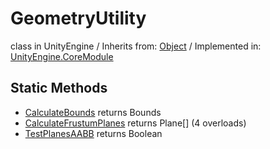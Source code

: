 # GeometryUtility
class in UnityEngine
 / Inherits from: <a href="https://docs.unity3d.com/6000.0/Documentation/ScriptReference/Object.html">Object</a> / Implemented in: <a href="https://docs.unity3d.com/6000.0/Documentation/ScriptReference/UnityEngine.CoreModule.html">UnityEngine.CoreModule</a>
## Static Methods
- <a href="https://docs.unity3d.com/6000.0/Documentation/ScriptReference/GeometryUtility.CalculateBounds.html">CalculateBounds</a> returns Bounds
- <a href="https://docs.unity3d.com/6000.0/Documentation/ScriptReference/GeometryUtility.CalculateFrustumPlanes.html">CalculateFrustumPlanes</a> returns Plane[] (4 overloads)
- <a href="https://docs.unity3d.com/6000.0/Documentation/ScriptReference/GeometryUtility.TestPlanesAABB.html">TestPlanesAABB</a> returns Boolean
